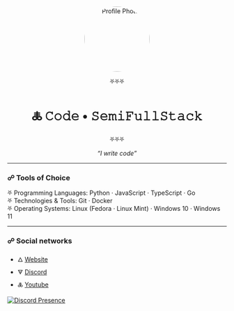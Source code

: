 <div align="center">

<img src="https://avatars.githubusercontent.com/u/108166164?v=4" alt="Profile Photo" style="border-radius: 50%; width: 150px; height: 150px;"/>

⛧⛧⛧  
# 🜏 𝙲𝚘𝚍𝚎 • 𝚂𝚎𝚖𝚒𝙵𝚞𝚕𝚕𝚂𝚝𝚊𝚌𝚔  
⛧⛧⛧

_“I write code”_

</div>

---

### ☍ Tools of Choice

⛧ Programming Languages: Python · JavaScript · TypeScript · Go </br>
⛧ Technologies & Tools: Git · Docker </br>
⛧ Operating Systems: Linux (Fedora · Linux Mint) · Windows 10 · Windows 11 </br>

---

### ☍ Social networks

- 🜂 [Website](https://staff6773.github.io/)
- 🜃 [Discord](https://discord.com/users/962589013921918996)
- 🜏 [Youtube](https://www.youtube.com/@not_staff6722)

[![Discord Presence](https://lanyard.cnrad.dev/api/962589013921918996)](https://discord.com/users/962589013921918996)
